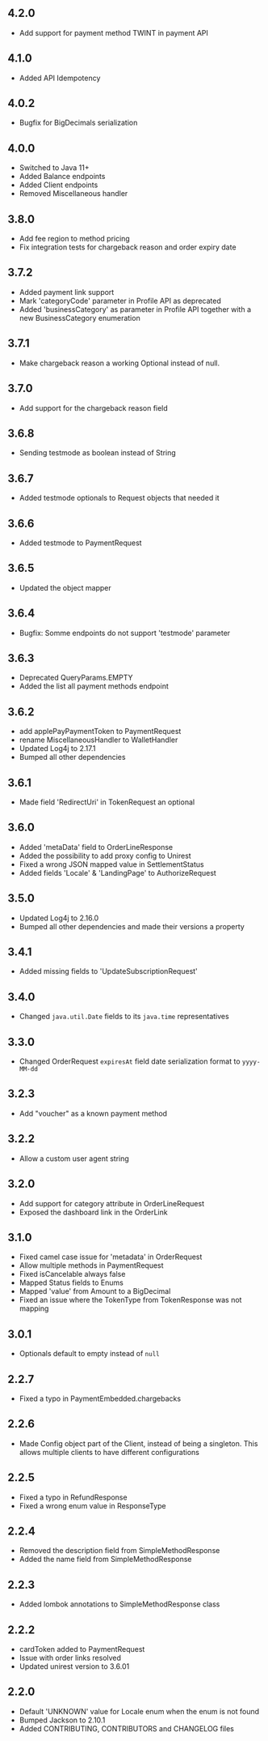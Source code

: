 ## 4.2.0
 - Add support for payment method TWINT in payment API

## 4.1.0
 - Added API Idempotency

## 4.0.2
 - Bugfix for BigDecimals serialization

## 4.0.0
 - Switched to Java 11+
 - Added Balance endpoints
 - Added Client endpoints
 - Removed Miscellaneous handler

## 3.8.0
 - Add fee region to method pricing
 - Fix integration tests for chargeback reason and order expiry date

## 3.7.2
 - Added payment link support
 - Mark 'categoryCode' parameter in Profile API as deprecated
 - Added 'businessCategory' as parameter in Profile API together with a new BusinessCategory enumeration


## 3.7.1
 - Make chargeback reason a working Optional instead of null.

## 3.7.0
 - Add support for the chargeback reason field

## 3.6.8
 - Sending testmode as boolean instead of String

## 3.6.7
 - Added testmode optionals to Request objects that needed it

## 3.6.6
 - Added testmode to PaymentRequest

## 3.6.5
 - Updated the object mapper

## 3.6.4
- Bugfix: Somme endpoints do not support 'testmode' parameter

## 3.6.3
 - Deprecated QueryParams.EMPTY
 - Added the list all payment methods endpoint

## 3.6.2
 - add applePayPaymentToken to PaymentRequest
 - rename MiscellaneousHandler to WalletHandler
 - Updated Log4j to 2.17.1
 - Bumped all other dependencies

## 3.6.1
 - Made field 'RedirectUri' in TokenRequest an optional

## 3.6.0
- Added 'metaData' field to OrderLineResponse
- Added the possibility to add proxy config to Unirest
- Fixed a wrong JSON mapped value in SettlementStatus
- Added fields 'Locale' & 'LandingPage' to AuthorizeRequest

## 3.5.0
- Updated Log4j to 2.16.0
- Bumped all other dependencies and made their versions a property

## 3.4.1
- Added missing fields to 'UpdateSubscriptionRequest'

## 3.4.0
- Changed `java.util.Date` fields to its `java.time` representatives

## 3.3.0
- Changed OrderRequest `expiresAt` field date serialization format to `yyyy-MM-dd`

## 3.2.3
- Add "voucher" as a known payment method

## 3.2.2
- Allow a custom user agent string

## 3.2.0
- Add support for category attribute in OrderLineRequest
- Exposed the dashboard link in the OrderLink


## 3.1.0
- Fixed camel case issue for 'metadata' in OrderRequest
- Allow multiple methods in PaymentRequest
- Fixed isCancelable always false
- Mapped Status fields to Enums
- Mapped 'value' from Amount to a BigDecimal
- Fixed an issue where the TokenType from TokenResponse was not mapping

## 3.0.1
- Optionals default to empty instead of `null`

## 2.2.7
- Fixed a typo in PaymentEmbedded.chargebacks

## 2.2.6
- Made Config object part of the Client, instead of being a singleton.
  This allows multiple clients to have different configurations

## 2.2.5
- Fixed a typo in RefundResponse
- Fixed a wrong enum value in ResponseType

## 2.2.4
- Removed the description field from SimpleMethodResponse
- Added the name field from SimpleMethodResponse

## 2.2.3
- Added lombok annotations to SimpleMethodResponse class

## 2.2.2
- cardToken added to PaymentRequest
- Issue with order links resolved
- Updated unirest version to 3.6.01

## 2.2.0
- Default 'UNKNOWN' value for Locale enum when the enum is not found
- Bumped Jackson to 2.10.1
- Added CONTRIBUTING, CONTRIBUTORS and CHANGELOG files
